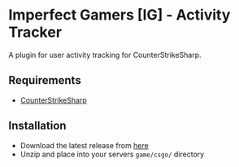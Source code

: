 # Imperfect Gamers [IG] - Activity Tracker

A plugin for user activity tracking for CounterStrikeSharp.

## Requirements
- [CounterStrikeSharp](https://github.com/roflmuffin/CounterStrikeSharp)

## Installation
- Download the latest release from [here](https://github.com/razpbrry/Imperfect-ActivityTracker/releases)
- Unzip and place into your servers `game/csgo/` directory